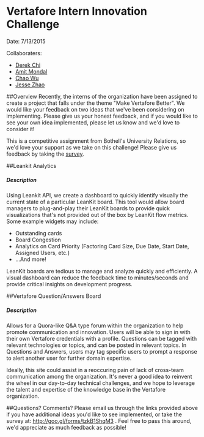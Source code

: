 # Vertafore Intern Innovation Challenge
Date: 7/13/2015

Collaboraters: 
- [Derek Chi](mailto:dchi@vertafore.com)
- [Amit Mondal](mailto:amondal@vertafore.com)
- [Chao Wu](mailto:cwu@vertafore.com)
- [Jesse Zhao](mailto:jzhao@vertafore.com)

##Overview
Recently, the interns of the organization have been assigned to create a project that falls under the theme "Make Vertafore Better". We would like your feedback on two ideas that we've been considering on implementing. Please give us your honest feedback, and if you would like to see your own idea implemented, please let us know and we'd love to consider it!

This is a competitive assignment from Bothell's University Relations, so we'd love your support as we take on this challenge!  Please give us feedback by taking the [survey](http://goo.gl/forms/3Ptc2RNUgK).

##Leankit Analytics
##### **Description**
Using Leankit API, we create a dashboard to quickly identify visually the current state of a particular LeanKit board.  This tool would allow board managers to plug-and-play their LeanKit boards to provide quick visualizations that's not provided out of the box by LeanKit flow metrics.  Some example widgets may include:
- Outstanding cards
- Board Congestion
- Analytics on Card Priority (Factoring Card Size, Due Date, Start Date, Assigned Users, etc.)
- ...And more!

LeanKit boards are tedious to manage and analyze quickly and efficiently.  A visual dashboard can reduce the feedback time to minutes/seconds and provide critical insights on development progress.

##Vertafore Question/Answers Board
##### **Description**
Allows for a Quora-like Q&A type forum within the organization to help promote communication and innovation.  Users will be able to sign in with their own Vertafore credentials with a profile.  Questions can be tagged with relevant technologies or topics, and can be posted in relevant topics.  In Questions and Answers, users may tag specific users to prompt a response to alert another user for further domain expertise.

Ideally, this site could assist in a reoccuring pain of lack of cross-team communication among the organization.  It's never a good idea to reinvent the wheel in our day-to-day technical challenges, and we hope to leverage the talent and expertise of the knowledge base in the Vertafore organization.

##Questions? Comments?
Please email us through the links provided above if you have additional ideas you'd like to see implemented, or take the survey at: http://goo.gl/forms/tzkB1ShqM3 .  Feel free to pass this around, we'd appreciate as much feedback as possible!